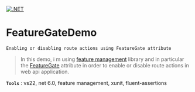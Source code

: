 [![.NET](https://github.com/aimenux/FeatureGateDemo/actions/workflows/ci.yml/badge.svg)](https://github.com/aimenux/FeatureGateDemo/actions/workflows/ci.yml)

# FeatureGateDemo
```
Enabling or disabling route actions using FeatureGate attribute
```

> In this demo, i m using [feature management](https://github.com/microsoft/FeatureManagement-Dotnet) library and in particular the [FeatureGate](https://docs.microsoft.com/en-us/dotnet/api/microsoft.featuremanagement.mvc.featuregateattribute) attribute in order to enable or disable route actions in web api application.
> 

**`Tools`** : vs22, net 6.0, feature management, xunit, fluent-assertions
